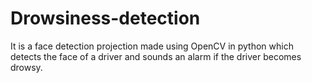 # Drowsiness-detection
It is a face detection projection made using OpenCV in python which detects the face of a driver and sounds an alarm if the driver becomes drowsy.
